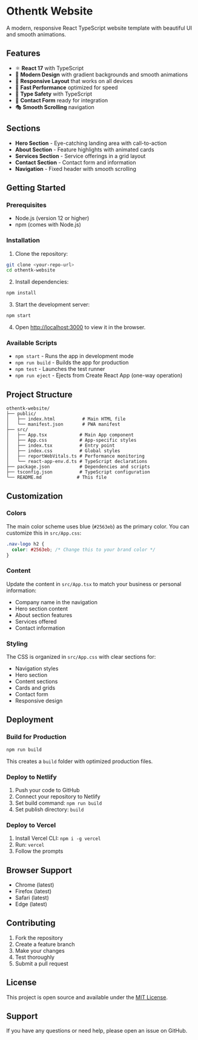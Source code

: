 # Othentk Website

A modern, responsive React TypeScript website template with beautiful UI and smooth animations.

## Features

- ⚛️ **React 17** with TypeScript
- 🎨 **Modern Design** with gradient backgrounds and smooth animations
- 📱 **Responsive Layout** that works on all devices
- 🚀 **Fast Performance** optimized for speed
- 🎯 **Type Safety** with TypeScript
- 📝 **Contact Form** ready for integration
- 🎭 **Smooth Scrolling** navigation

## Sections

- **Hero Section** - Eye-catching landing area with call-to-action
- **About Section** - Feature highlights with animated cards
- **Services Section** - Service offerings in a grid layout
- **Contact Section** - Contact form and information
- **Navigation** - Fixed header with smooth scrolling

## Getting Started

### Prerequisites

- Node.js (version 12 or higher)
- npm (comes with Node.js)

### Installation

1. Clone the repository:
```bash
git clone <your-repo-url>
cd othentk-website
```

2. Install dependencies:
```bash
npm install
```

3. Start the development server:
```bash
npm start
```

4. Open [http://localhost:3000](http://localhost:3000) to view it in the browser.

### Available Scripts

- `npm start` - Runs the app in development mode
- `npm run build` - Builds the app for production
- `npm test` - Launches the test runner
- `npm run eject` - Ejects from Create React App (one-way operation)

## Project Structure

```
othentk-website/
├── public/
│   ├── index.html          # Main HTML file
│   └── manifest.json       # PWA manifest
├── src/
│   ├── App.tsx            # Main App component
│   ├── App.css            # App-specific styles
│   ├── index.tsx          # Entry point
│   ├── index.css          # Global styles
│   ├── reportWebVitals.ts # Performance monitoring
│   └── react-app-env.d.ts # TypeScript declarations
├── package.json           # Dependencies and scripts
├── tsconfig.json          # TypeScript configuration
└── README.md             # This file
```

## Customization

### Colors
The main color scheme uses blue (`#2563eb`) as the primary color. You can customize this in `src/App.css`:

```css
.nav-logo h2 {
  color: #2563eb; /* Change this to your brand color */
}
```

### Content
Update the content in `src/App.tsx` to match your business or personal information:

- Company name in the navigation
- Hero section content
- About section features
- Services offered
- Contact information

### Styling
The CSS is organized in `src/App.css` with clear sections for:
- Navigation styles
- Hero section
- Content sections
- Cards and grids
- Contact form
- Responsive design

## Deployment

### Build for Production

```bash
npm run build
```

This creates a `build` folder with optimized production files.

### Deploy to Netlify

1. Push your code to GitHub
2. Connect your repository to Netlify
3. Set build command: `npm run build`
4. Set publish directory: `build`

### Deploy to Vercel

1. Install Vercel CLI: `npm i -g vercel`
2. Run: `vercel`
3. Follow the prompts

## Browser Support

- Chrome (latest)
- Firefox (latest)
- Safari (latest)
- Edge (latest)

## Contributing

1. Fork the repository
2. Create a feature branch
3. Make your changes
4. Test thoroughly
5. Submit a pull request

## License

This project is open source and available under the [MIT License](LICENSE).

## Support

If you have any questions or need help, please open an issue on GitHub.